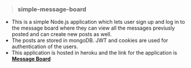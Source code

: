 > ### simple-message-board

* This is a simple Node.js application  which lets user sign up and log in to the message board where they can view all the messages previusly posted and can create new posts as well. 
* The posts are stored in mongoDB. JWT and cookies are used for authentication of the users.
* This application is hosted in heroku and the link for the application is <b> [Message Board](https://simple--message--board.herokuapp.com/signup) </b>
